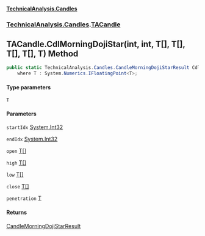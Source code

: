 #### [TechnicalAnalysis.Candles](TechnicalAnalysis.Candles.md 'TechnicalAnalysis.Candles')
### [TechnicalAnalysis.Candles](TechnicalAnalysis.Candles.md#TechnicalAnalysis.Candles 'TechnicalAnalysis.Candles').[TACandle](TACandle.md 'TechnicalAnalysis.Candles.TACandle')

## TACandle.CdlMorningDojiStar<T>(int, int, T[], T[], T[], T[], T) Method

```csharp
public static TechnicalAnalysis.Candles.CandleMorningDojiStarResult CdlMorningDojiStar<T>(int startIdx, int endIdx, T[] open, T[] high, T[] low, T[] close, T penetration)
    where T : System.Numerics.IFloatingPoint<T>;
```
#### Type parameters

<a name='TechnicalAnalysis.Candles.TACandle.CdlMorningDojiStar_T_(int,int,T[],T[],T[],T[],T).T'></a>

`T`
#### Parameters

<a name='TechnicalAnalysis.Candles.TACandle.CdlMorningDojiStar_T_(int,int,T[],T[],T[],T[],T).startIdx'></a>

`startIdx` [System.Int32](https://docs.microsoft.com/en-us/dotnet/api/System.Int32 'System.Int32')

<a name='TechnicalAnalysis.Candles.TACandle.CdlMorningDojiStar_T_(int,int,T[],T[],T[],T[],T).endIdx'></a>

`endIdx` [System.Int32](https://docs.microsoft.com/en-us/dotnet/api/System.Int32 'System.Int32')

<a name='TechnicalAnalysis.Candles.TACandle.CdlMorningDojiStar_T_(int,int,T[],T[],T[],T[],T).open'></a>

`open` [T](TACandle.CdlMorningDojiStar_T_(int,int,T[],T[],T[],T[],T).md#TechnicalAnalysis.Candles.TACandle.CdlMorningDojiStar_T_(int,int,T[],T[],T[],T[],T).T 'TechnicalAnalysis.Candles.TACandle.CdlMorningDojiStar<T>(int, int, T[], T[], T[], T[], T).T')[[]](https://docs.microsoft.com/en-us/dotnet/api/System.Array 'System.Array')

<a name='TechnicalAnalysis.Candles.TACandle.CdlMorningDojiStar_T_(int,int,T[],T[],T[],T[],T).high'></a>

`high` [T](TACandle.CdlMorningDojiStar_T_(int,int,T[],T[],T[],T[],T).md#TechnicalAnalysis.Candles.TACandle.CdlMorningDojiStar_T_(int,int,T[],T[],T[],T[],T).T 'TechnicalAnalysis.Candles.TACandle.CdlMorningDojiStar<T>(int, int, T[], T[], T[], T[], T).T')[[]](https://docs.microsoft.com/en-us/dotnet/api/System.Array 'System.Array')

<a name='TechnicalAnalysis.Candles.TACandle.CdlMorningDojiStar_T_(int,int,T[],T[],T[],T[],T).low'></a>

`low` [T](TACandle.CdlMorningDojiStar_T_(int,int,T[],T[],T[],T[],T).md#TechnicalAnalysis.Candles.TACandle.CdlMorningDojiStar_T_(int,int,T[],T[],T[],T[],T).T 'TechnicalAnalysis.Candles.TACandle.CdlMorningDojiStar<T>(int, int, T[], T[], T[], T[], T).T')[[]](https://docs.microsoft.com/en-us/dotnet/api/System.Array 'System.Array')

<a name='TechnicalAnalysis.Candles.TACandle.CdlMorningDojiStar_T_(int,int,T[],T[],T[],T[],T).close'></a>

`close` [T](TACandle.CdlMorningDojiStar_T_(int,int,T[],T[],T[],T[],T).md#TechnicalAnalysis.Candles.TACandle.CdlMorningDojiStar_T_(int,int,T[],T[],T[],T[],T).T 'TechnicalAnalysis.Candles.TACandle.CdlMorningDojiStar<T>(int, int, T[], T[], T[], T[], T).T')[[]](https://docs.microsoft.com/en-us/dotnet/api/System.Array 'System.Array')

<a name='TechnicalAnalysis.Candles.TACandle.CdlMorningDojiStar_T_(int,int,T[],T[],T[],T[],T).penetration'></a>

`penetration` [T](TACandle.CdlMorningDojiStar_T_(int,int,T[],T[],T[],T[],T).md#TechnicalAnalysis.Candles.TACandle.CdlMorningDojiStar_T_(int,int,T[],T[],T[],T[],T).T 'TechnicalAnalysis.Candles.TACandle.CdlMorningDojiStar<T>(int, int, T[], T[], T[], T[], T).T')

#### Returns
[CandleMorningDojiStarResult](CandleMorningDojiStarResult.md 'TechnicalAnalysis.Candles.CandleMorningDojiStarResult')